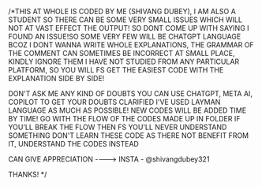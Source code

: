 /*THIS AT WHOLE IS CODED BY ME (SHIVANG DUBEY), I AM ALSO A STUDENT SO THERE CAN BE SOME VERY SMALL ISSUES WHICH WILL NOT 
AT VAST EFFECT THE OUTPUT! SO DONT COME UP WITH SAYING I FOUND AN ISSUE!SO SOME VERY FEW WILL BE CHATGPT LANGUAGE
BCOZ I DONT WANNA WRITE WHOLE EXPLANATIONS, THE GRAMMAR OF THE COMMENT CAN SOMETIMES BE INCORRECT AT SMALL PLACE, KINDLY IGNORE THEM
I HAVE NOT STUDIED FROM ANY PARTICULAR PLATFORM, SO YOU WILL FS GET THE EASIEST CODE WITH THE EXPLANATION SIDE BY SIDE! 

DON'T ASK ME ANY KIND OF DOUBTS YOU CAN USE CHATGPT, META AI, COPILOT TO GET YOUR DOUBTS CLARIFIED
I'VE USED LAYMAN LANGUAGE AS MUCH AS POSSIBLE!
NEW CODES WILL BE ADDED TIME BY TIME!
GO WITH THE FLOW OF THE CODES MADE UP IN FOLDER IF YOU'LL BREAK THE FLOW THEN FS YOU'LL NEVER UNDERSTAND SOMETHING
DON'T LEARN THESE CODE AS THERE NOT BENEFIT FROM IT, UNDERSTAND THE CODES INSTEAD

CAN GIVE APPRECIATION ----> INSTA - @shivangdubey321

THANKS!
*/
